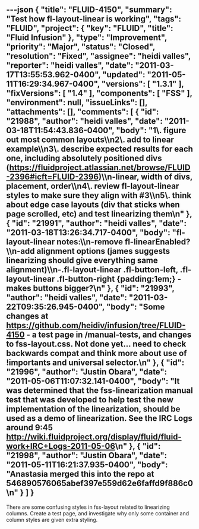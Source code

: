 ---json
{
  "title": "FLUID-4150",
  "summary": "Test how fl-layout-linear is working",
  "tags": "FLUID",
  "project": {
    "key": "FLUID",
    "title": "Fluid Infusion"
  },
  "type": "Improvement",
  "priority": "Major",
  "status": "Closed",
  "resolution": "Fixed",
  "assignee": "heidi valles",
  "reporter": "heidi valles",
  "date": "2011-03-17T13:55:53.962-0400",
  "updated": "2011-05-11T16:29:34.967-0400",
  "versions": [
    "1.3.1"
  ],
  "fixVersions": [
    "1.4"
  ],
  "components": [
    "FSS"
  ],
  "environment": null,
  "issueLinks": [],
  "attachments": [],
  "comments": [
    {
      "id": "21988",
      "author": "heidi valles",
      "date": "2011-03-18T11:54:43.836-0400",
      "body": "1\\. figure out most common layouts\\\n2\\. add to linear example\\\n3\\. describe expected results for each one, including absolutely positioned divs (<https://fluidproject.atlassian.net/browse/FLUID-2396#icft=FLUID-2396>)\\\n-linear, width of divs, placement, order\\\n4\\. review fl-layout-linear styles to make sure they align with #3\\\n5\\. think about edge case layouts (div that sticks when page scrolled, etc) and test linearizing them\n"
    },
    {
      "id": "21991",
      "author": "heidi valles",
      "date": "2011-03-18T13:26:34.717-0400",
      "body": "fl-layout-linear notes:\\\n-remove fl-linearEnabled?\\\n-add alignment options (james suggests linearizing should give everything same alignment)\\\n-.fl-layout-linear .fl-button-left, .fl-layout-linear .fl-button-right {padding:1em;} - makes buttons bigger?\n"
    },
    {
      "id": "21993",
      "author": "heidi valles",
      "date": "2011-03-22T09:35:26.945-0400",
      "body": "Some changes at <https://github.com/heidiv/infusion/tree/FLUID-4150>  - a test page in /manual-tests, and changes to fss-layout.css. Not done yet... need to check backwards compat and think more about use of !importants and universal selector.\n"
    },
    {
      "id": "21996",
      "author": "Justin Obara",
      "date": "2011-05-06T11:07:32.141-0400",
      "body": "It was determined that the fss-linearization manual test that was developed to help test the new implementation of the linearization, should be used as a demo of linearization. See the IRC Logs around 9:45 <http://wiki.fluidproject.org/display/fluid/fluid-work+IRC+Logs-2011-05-06>\n"
    },
    {
      "id": "21998",
      "author": "Justin Obara",
      "date": "2011-05-11T16:21:37.935-0400",
      "body": "Anastasia merged this into the repo at 546890576065abef397e559d62e6faffd9f886c0\n"
    }
  ]
}
---
There are some confusing styles in fss-layout related to linearizing columns. Create a test page, and investigate why only some container and column styles are given extra styling.

        